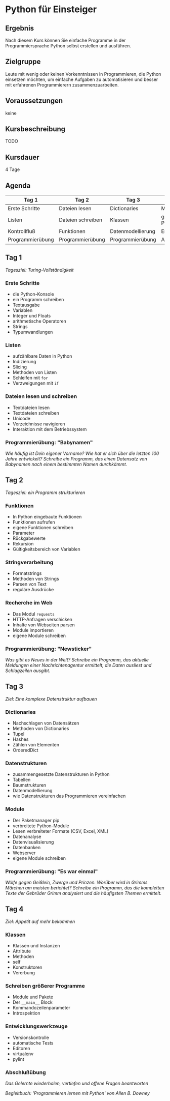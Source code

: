 
# Python für Einsteiger

## Ergebnis

Nach diesem Kurs können Sie einfache Programme in der Programmiersprache Python selbst erstellen und ausführen.

## Zielgruppe

Leute mit wenig oder keinen Vorkenntnissen in Programmieren, die Python einsetzen möchten, um einfache Aufgaben zu automatisieren und besser mit erfahrenen Programmierern zusammenzuarbeiten.

## Voraussetzungen

keine

## Kursbeschreibung

TODO

## Kursdauer 

4 Tage

## Agenda

| Tag 1 | Tag 2 | Tag 3 | Tag 4 |
|-------|-------|-------|-------|
| Erste Schritte   | Dateien lesen | Dictionaries | Module in Python |
| Listen           | Dateien schreiben | Klassen | größere Programme |
| Kontrollfluß     | Funktionen | Datenmodellierung | Entwicklungstools |
| Programmierübung | Programmierübung | Programmierübung | Abschlußübung |


## Tag 1

*Tagesziel: Turing-Vollständigkeit*

### Erste Schritte

* die Python-Konsole
* ein Programm schreiben
* Textausgabe
* Variablen
* Integer und Floats
* arithmetische Operatoren
* Strings
* Typumwandlungen

### Listen

* aufzählbare Daten in Python
* Indizierung
* Slicing
* Methoden von Listen
* Schleifen mit `for`
* Verzweigungen mit `if`

### Dateien lesen und schreiben

* Textdateien lesen
* Textdateien schreiben
* Unicode
* Verzeichnisse navigieren
* Interaktion mit dem Betriebssystem

### Programmierübung: "Babynamen"

*Wie häufig ist Dein eigener Vorname? Wie hat er sich über die letzten 100 Jahre entwickelt? Schreibe ein Programm, das einen Datensatz von Babynamen nach einem bestimmten Namen durchkämmt.*

## Tag 2

*Tagesziel: ein Programm strukturieren*

### Funktionen

* In Python eingebaute Funktionen
* Funktionen aufrufen
* eigene Funktionen schreiben
* Parameter
* Rückgabewerte
* Rekursion
* Gültigkeitsbereich von Variablen

### Stringverarbeitung

* Formatstrings
* Methoden von Strings
* Parsen von Text
* reguläre Ausdrücke

### Recherche im Web

* Das Modul `requests`
* HTTP-Anfragen verschicken
* Inhalte von Webseiten parsen
* Module importieren
* eigene Module schreiben

### Programmierübung: "Newsticker"

*Was gibt es Neues in der Welt? Schreibe ein Programm, das aktuelle Meldungen einer Nachrichtenagentur ermittelt, die Daten ausliest und Schlagzeilen ausgibt.*

## Tag 3

*Ziel: Eine komplexe Datenstruktur aufbauen*

### Dictionaries

* Nachschlagen von Datensätzen
* Methoden von Dictionaries
* Tupel
* Hashes
* Zählen von Elementen
* OrderedDict

### Datenstrukturen

* zusammengesetzte Datenstrukturen in Python
* Tabellen
* Baumstrukturen
* Datenmodellierung
* wie Datenstrukturen das Programmieren vereinfachen

### Module

* Der Paketmanager pip
* verbreitete Python-Module
* Lesen verbreiteter Formate (CSV, Excel, XML)
* Datenanalyse
* Datenvisualisierung
* Datenbanken
* Webserver
* eigene Module schreiben

### Programmierübung: "Es war einmal"

*Wölfe gegen Geißlein, Zwerge und Prinzen. Worüber wird in Grimms Märchen am meisten berichtet? Schreibe ein Programm, das die kompletten Texte der Gebrüder Grimm analysiert und die häufigsten Themen ermittelt.*


## Tag 4

*Ziel: Appetit auf mehr bekommen*

### Klassen

* Klassen und Instanzen
* Attribute
* Methoden
* self
* Konstruktoren
* Vererbung

### Schreiben größerer Programme

* Module und Pakete
* Der `__main__` Block
* Kommandozeilenparameter
* Introspektion

### Entwicklungswerkzeuge

* Versionskontrolle
* automatische Tests
* Editoren
* virtualenv
* pylint

### Abschlußübung

*Das Gelernte wiederholen, vertiefen und offene Fragen beantworten*


*Begleitbuch: 'Programmieren lernen mit Python' von Allen B. Downey*
